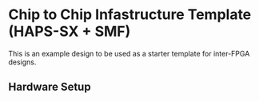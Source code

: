 # Chip to Chip Infastructure Template (HAPS-SX + SMF)
This is an example design to be used as a starter template for inter-FPGA designs.


## Hardware Setup
